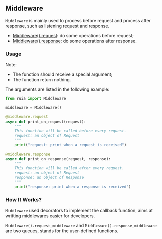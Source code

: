 ## Middleware

`Middleware` is mainly used to process before request and process after response,
such as listening request and response.

- [Middleware().request][middleware.py]: do some operations before request;
- [Middleware().response][middleware.py]: do some operations after response.

### Usage

Note:

* The function should receive a special argument;
* The function return nothing.

The arguments are listed in the following example:

```python
from ruia import Middleware

middleware = Middleware()

@middleware.request
async def print_on_request(request):
    """
    This function will be called before every request.
    request: an object of Request
    """
    print("request: print when a request is received")
    
@middleware.response
async def print_on_response(request, response):
    """
    This function will be called after every request.
    request: an object of Request
    response: an object of Response
    """
    print("response: print when a response is received")
```

### How It Works?

`Middleware` used decorators to implement the callback function, aims at writting middlewares easier for developers.

`Middleware().request_middleware` and `Middleware().response_middleware` are two queues, stands for the user-defined functions.

[middleware.py]: https://github.com/howie6879/ruia/blob/master/ruia/middleware.py
